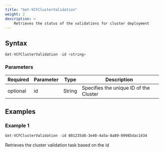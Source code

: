 ```yaml
---
title: "Get-VCFClusterValidation"
weight: 2
description: >
    Retrieves the status of the validations for cluster deployment
---
```


## Syntax
``` powershell
Get-VCFClusterValidation -id <string>
```

### Parameters

| Required | Parameter  | Type     |  Description                                                   |
| ---------| -----------|----------| -------------------------------------------------------------- |
| optional | id         | String   | Specifies the unique ID of the Cluster                         |

## Examples
### Example 1
``` powershell
Get-VCFClusterValidation -id 001235d8-3e40-4a5a-8a89-09985dac1434
```
Retrieves the cluster validation task based on the id
